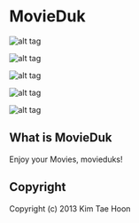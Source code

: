 # MovieDuk #

![alt tag](http://4.bp.blogspot.com/-LbaYXUqi7PM/UvxLaLh5kkI/AAAAAAAACP0/_ZlRiReBZn0/s1600/1.png)

![alt tag](http://1.bp.blogspot.com/-KNF8lawYw1A/UvxLaxTYetI/AAAAAAAACQA/N0lniJ-eepE/s1600/5.png)

![alt tag](http://4.bp.blogspot.com/-ozm9VppuDP4/UvxLaG9n33I/AAAAAAAACPw/QNBUyg7Tm0c/s1600/2.png)

![alt tag](http://3.bp.blogspot.com/-TyqccQFboRY/UvxLa__wn1I/AAAAAAAACQI/_OQCGgMFDl4/s1600/3.png)

![alt tag](http://3.bp.blogspot.com/--YM1PiYI9Yo/UvxLa3ON-3I/AAAAAAAACQE/Ta0SZnikzb8/s1600/4.png)

## What is MovieDuk ##

Enjoy your Movies, movieduks!


## Copyright ##

Copyright (c) 2013 Kim Tae Hoon
